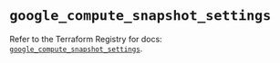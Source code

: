 # `google_compute_snapshot_settings`

Refer to the Terraform Registry for docs: [`google_compute_snapshot_settings`](https://registry.terraform.io/providers/hashicorp/google/6.39.0/docs/resources/compute_snapshot_settings).
